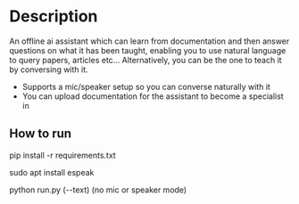 # Description

An offline ai assistant which can learn from documentation and then answer questions on what it has been taught, enabling you to use natural language to query papers, articles etc... Alternatively, you can be the one to teach it by conversing with it.

- Supports a mic/speaker setup so you can converse naturally with it
- You can upload documentation for the assistant to become a specialist in

## How to run

pip install -r requirements.txt

sudo apt install espeak

python run.py (--text)      (no mic or speaker mode)


